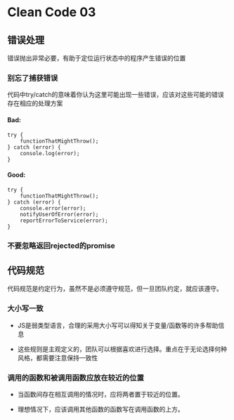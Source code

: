 # Clean Code 03

## 错误处理

错误抛出非常必要，有助于定位运行状态中的程序产生错误的位置

### 别忘了捕获错误

代码中try/catch的意味着你认为这里可能出现一些错误，应该对这些可能的错误存在相应的处理方案

#### Bad:

```
try {
    functionThatMightThrow();
} catch (error) {
    console.log(error);
}
```

#### Good:

```
try {
    functionThatMightThrow();
} catch (error) {
    console.error(error);
    notifyUserOfError(error);
    reportErrorToService(error);
}
```

### 不要忽略返回rejected的promise

## 代码规范

代码规范是约定行为，虽然不是必须遵守规范，但一旦团队约定，就应该遵守。

### 大小写一致

- JS是弱类型语言，合理的采用大小写可以得知关于变量/函数等的许多帮助信息

- 这些规则是主观定义的，团队可以根据喜欢进行选择。重点在于无论选择何种风格，都需要注意保持一致性

### 调用的函数和被调用函数应放在较近的位置

- 当函数间存在相互调用的情况时，应将两者置于较近的位置。

- 理想情况下，应该调用其他函数的函数写在调用函数的上方。